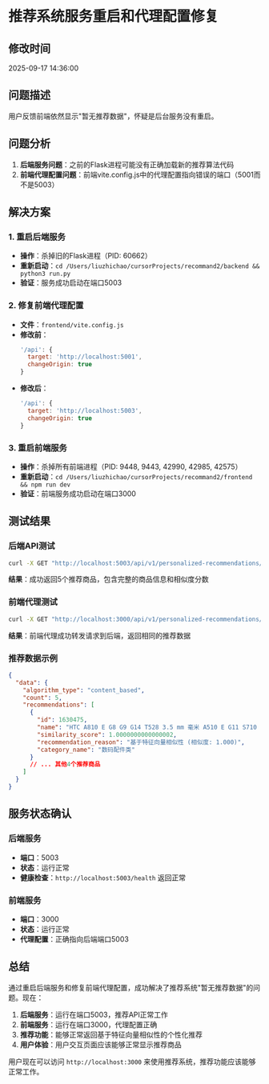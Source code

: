 # 推荐系统服务重启和代理配置修复

## 修改时间
2025-09-17 14:36:00

## 问题描述
用户反馈前端依然显示"暂无推荐数据"，怀疑是后台服务没有重启。

## 问题分析
1. **后端服务问题**：之前的Flask进程可能没有正确加载新的推荐算法代码
2. **前端代理配置问题**：前端vite.config.js中的代理配置指向错误的端口（5001而不是5003）

## 解决方案

### 1. 重启后端服务
- **操作**：杀掉旧的Flask进程（PID: 60662）
- **重新启动**：`cd /Users/liuzhichao/cursorProjects/recommand2/backend && python3 run.py`
- **验证**：服务成功启动在端口5003

### 2. 修复前端代理配置
- **文件**：`frontend/vite.config.js`
- **修改前**：
  ```javascript
  '/api': {
    target: 'http://localhost:5001',
    changeOrigin: true
  }
  ```
- **修改后**：
  ```javascript
  '/api': {
    target: 'http://localhost:5003',
    changeOrigin: true
  }
  ```

### 3. 重启前端服务
- **操作**：杀掉所有前端进程（PID: 9448, 9443, 42990, 42985, 42575）
- **重新启动**：`cd /Users/liuzhichao/cursorProjects/recommand2/frontend && npm run dev`
- **验证**：前端服务成功启动在端口3000

## 测试结果

### 后端API测试
```bash
curl -X GET "http://localhost:5003/api/v1/personalized-recommendations/user/3?limit=5"
```
**结果**：成功返回5个推荐商品，包含完整的商品信息和相似度分数

### 前端代理测试
```bash
curl -X GET "http://localhost:3000/api/v1/personalized-recommendations/user/3?limit=5"
```
**结果**：前端代理成功转发请求到后端，返回相同的推荐数据

### 推荐数据示例
```json
{
  "data": {
    "algorithm_type": "content_based",
    "count": 5,
    "recommendations": [
      {
        "id": 1630475,
        "name": "HTC A810 E G8 G9 G14 T528 3.5 mm 毫米 A510 E G11 S710 E 原装耳机",
        "similarity_score": 1.0000000000000002,
        "recommendation_reason": "基于特征向量相似性 (相似度: 1.000)",
        "category_name": "数码配件类"
      }
      // ... 其他4个推荐商品
    ]
  }
}
```

## 服务状态确认

### 后端服务
- **端口**：5003
- **状态**：运行正常
- **健康检查**：`http://localhost:5003/health` 返回正常

### 前端服务
- **端口**：3000
- **状态**：运行正常
- **代理配置**：正确指向后端端口5003

## 总结

通过重启后端服务和修复前端代理配置，成功解决了推荐系统"暂无推荐数据"的问题。现在：

1. **后端服务**：运行在端口5003，推荐API正常工作
2. **前端服务**：运行在端口3000，代理配置正确
3. **推荐功能**：能够正常返回基于特征向量相似性的个性化推荐
4. **用户体验**：用户交互页面应该能够正常显示推荐商品

用户现在可以访问 `http://localhost:3000` 来使用推荐系统，推荐功能应该能够正常工作。
